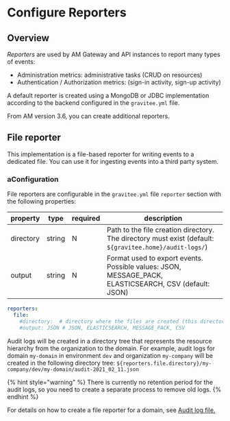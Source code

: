# Configure Reporters

## Overview

_Reporters_ are used by AM Gateway and API instances to report many types of events:

* Administration metrics: administrative tasks (CRUD on resources)
* Authentication / Authorization metrics: (sign-in activity, sign-up activity)

A default reporter is created using a MongoDB or JDBC implementation according to the backend configured in the `gravitee.yml` file.

From AM version 3.6, you can create additional reporters.

## File reporter

This implementation is a file-based reporter for writing events to a dedicated file. You can use it for ingesting events into a third party system.

### aConfiguration

File reporters are configurable in the `gravitee.yml` file `reporter` section with the following properties:

| property  | type   | required | description                                                                                             |
| --------- | ------ | -------- | ------------------------------------------------------------------------------------------------------- |
| directory | string | N        | Path to the file creation directory. The directory must exist (default: `${gravitee.home}/audit-logs/`) |
| output    | string | N        | Format used to export events. Possible values: JSON, MESSAGE\_PACK, ELASTICSEARCH, CSV (default: JSON)  |

```yaml
reporters:
  file:
    #directory:  # directory where the files are created (this directory must exist): default value = ${gravitee.home}/audit-logs/
    #output: JSON # JSON, ELASTICSEARCH, MESSAGE_PACK, CSV
```

Audit logs will be created in a directory tree that represents the resource hierarchy from the organization to the domain. For example, audit logs for domain `my-domain` in environment `dev` and organization `my-company` will be created in the following directory tree: `${reporters.file.directory}/my-company/dev/my-domain/audit-2021_02_11.json`

{% hint style="warning" %}
There is currently no retention period for the audit logs, so you need to create a separate process to remove old logs.
{% endhint %}

For details on how to create a file reporter for a domain, see [Audit log file.](broken-reference)

